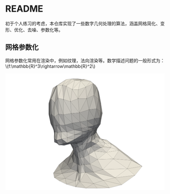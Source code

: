 # README

初于个人练习的考虑，本仓库实现了一些数字几何处理的算法，涵盖网格简化、变形、优化、去噪、参数化等。

## 网格参数化

网格参数化常用在渲染中，例如纹理，法向渲染等。数学描述问题的一般形式为：\\(f:\mathbb{R}^3\rightarrow\mathbb{R}^2\\)

<img src="./img/head.obj.png" src="./img/head.obj.png"/>

